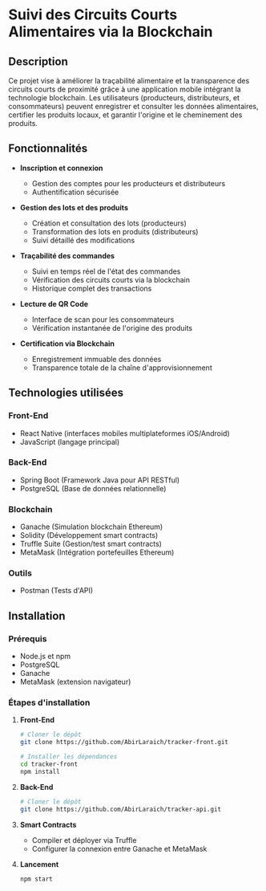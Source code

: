 # Suivi des Circuits Courts Alimentaires via la Blockchain

## Description

Ce projet vise à améliorer la traçabilité alimentaire et la transparence des circuits courts de proximité grâce à une application mobile intégrant la technologie blockchain. Les utilisateurs (producteurs, distributeurs, et consommateurs) peuvent enregistrer et consulter les données alimentaires, certifier les produits locaux, et garantir l'origine et le cheminement des produits.

## Fonctionnalités

* **Inscription et connexion**
  * Gestion des comptes pour les producteurs et distributeurs
  * Authentification sécurisée

* **Gestion des lots et des produits**
  * Création et consultation des lots (producteurs)
  * Transformation des lots en produits (distributeurs)
  * Suivi détaillé des modifications

* **Traçabilité des commandes**
  * Suivi en temps réel de l'état des commandes
  * Vérification des circuits courts via la blockchain
  * Historique complet des transactions

* **Lecture de QR Code**
  * Interface de scan pour les consommateurs
  * Vérification instantanée de l'origine des produits

* **Certification via Blockchain**
  * Enregistrement immuable des données
  * Transparence totale de la chaîne d'approvisionnement

## Technologies utilisées

### Front-End
* React Native (interfaces mobiles multiplateformes iOS/Android)
* JavaScript (langage principal)

### Back-End
* Spring Boot (Framework Java pour API RESTful)
* PostgreSQL (Base de données relationnelle)

### Blockchain
* Ganache (Simulation blockchain Ethereum)
* Solidity (Développement smart contracts)
* Truffle Suite (Gestion/test smart contracts)
* MetaMask (Intégration portefeuilles Ethereum)

### Outils
* Postman (Tests d'API)

## Installation

### Prérequis

* Node.js et npm
* PostgreSQL
* Ganache
* MetaMask (extension navigateur)

### Étapes d'installation

1. **Front-End**
   ```bash
   # Cloner le dépôt
   git clone https://github.com/AbirLaraich/tracker-front.git
   
   # Installer les dépendances
   cd tracker-front
   npm install
   ```

2. **Back-End**
   ```bash
   # Cloner le dépôt
   git clone https://github.com/AbirLaraich/tracker-api.git
   ```

3. **Smart Contracts**
   * Compiler et déployer via Truffle
   * Configurer la connexion entre Ganache et MetaMask

4. **Lancement**
   ```bash
   npm start
   ```